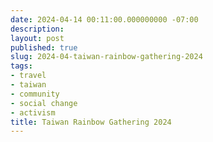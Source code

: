 ```yaml
---
date: 2024-04-14 00:11:00.000000000 -07:00
description:
layout: post
published: true
slug: 2024-04-taiwan-rainbow-gathering-2024
tags:
- travel
- taiwan
- community
- social change
- activism
title: Taiwan Rainbow Gathering 2024
---
```

